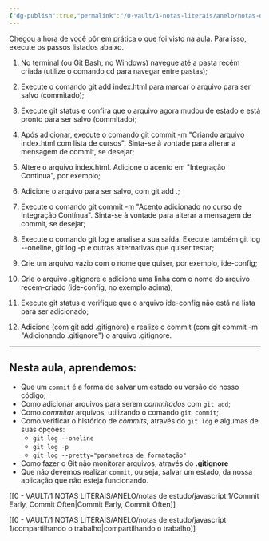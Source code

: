 ```yaml
---
{"dg-publish":true,"permalink":"/0-vault/1-notas-literais/anelo/notas-de-estudo/javascript-1/resumo-do-curso-de-git-na-alura/","dgHomeLink":true,"dgShowLocalGraph":true,"dgShowFileTree":true,"dgEnableSearch":true}
---
```


Chegou a hora de você pôr em prática o que foi visto na aula. Para isso, execute os passos listados abaixo.

1) No terminal (ou Git Bash, no Windows) navegue até a pasta recém criada (utilize o comando cd para navegar entre pastas);

2) Execute o comando git add index.html para marcar o arquivo para ser salvo (commitado);

3) Execute git status e confira que o arquivo agora mudou de estado e está pronto para ser salvo (commitado);

4) Após adicionar, execute o comando git commit -m "Criando arquivo index.html com lista de cursos". Sinta-se à vontade para alterar a mensagem de commit, se desejar;

5) Altere o arquivo index.html. Adicione o acento em "Integração Continua", por exemplo;

6) Adicione o arquivo para ser salvo, com git add .;

7) Execute o comando git commit -m "Acento adicionado no curso de Integração Contínua". Sinta-se à vontade para alterar a mensagem de commit, se desejar;

8) Execute o comando git log e analise a sua saída. Execute também git log --oneline, git log -p e outras alternativas que quiser testar;

9) Crie um arquivo vazio com o nome que quiser, por exemplo, ide-config;

10) Crie o arquivo .gitignore e adicione uma linha com o nome do arquivo recém-criado (ide-config, no exemplo acima);

11) Execute git status e verifique que o arquivo ide-config não está na lista para ser adicionado;

12) Adicione (com git add .gitignore) e realize o commit (com git commit -m "Adicionando .gitignore") o arquivo .gitignore.

---
## Nesta aula, aprendemos:

-   Que um `commit` é a forma de salvar um estado ou versão do nosso código;
-   Como adicionar arquivos para serem _commitados_ com `git add`;
-   Como _commitar_ arquivos, utilizando o comando `git commit`;
-   Como verificar o histórico de _commits_, através do `git log` e algumas de suas opções:
    -   `git log --oneline`
    -   `git log -p`
    -   `git log --pretty="parametros de formatação"`
-   Como fazer o Git não monitorar arquivos, através do **.gitignore**
-   Que não devemos realizar `commit`, ou seja, salvar um estado, da nossa aplicação que não esteja funcionando.

[[0 - VAULT/1 NOTAS LITERAIS/ANELO/notas de estudo/javascript 1/Commit Early, Commit Often\|Commit Early, Commit Often]]

[[0 - VAULT/1 NOTAS LITERAIS/ANELO/notas de estudo/javascript 1/compartilhando o trabalho\|compartilhando o trabalho]]